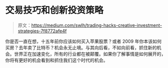 # 交易技巧和创新投资策略

> 原文：<https://medium.com/swlh/trading-hacks-creative-investment-strategies-7f8772afe4f>

你是否一直在想，十五年前你应该如何买入苹果股票？或者 2009 年你本该如何买房？去年卖了比特币？机会永无止境。与其向后看，不如向前看，抓住新的机会。世界正在加速变化，所有的行业都在被颠覆。如果你了解事情是如何展开的，你将有更好的机会看到和抓住我们这个时代的机会。